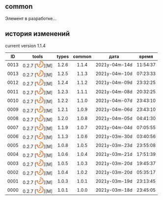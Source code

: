 
[P]: ../../icons/progress.png
[V]: ../../icons/success.png
[X]: ../../icons/failed.png
[D]: ../../icons/danger.png
[E]: ../../icons/empty.png
[N]: ../../icons/na.png

common
---
Элемент в разработке...  


история изменений 
---
current version 1.1.4 

| **ID** |      tools      | types | common |     дата      |  время   |  
|:------:|:---------------:|:-----:|:------:|:-------------:|:--------:|  
|  0013  | 0.2.7 [![P]][M] | 1.2.6 | 1.1.4  | 2021y-04m-14d | 11:54:37 |  
|  0013  | 0.2.7 [![P]][M] | 1.2.5 | 1.1.3  | 2021y-04m-10d | 07:23:33 |  
|  0012  | 0.2.7 [![P]][M] | 1.2.4 | 1.1.2  | 2021y-04m-09d | 23:32:25 |  
|  0011  | 0.2.7 [![P]][M] | 1.2.3 | 1.1.1  | 2021y-04m-08d | 20:32:25 |  
|  0010  | 0.2.7 [![P]][M] | 1.2.2 | 1.1.0  | 2021y-04m-07d | 23:43:10 |  
|  0009  | 0.2.7 [![P]][M] | 1.2.1 | 1.0.9  | 2021y-04m-06d | 23:43:10 |  
|  0008  | 0.2.7 [![P]][M] | 1.2.0 | 1.0.8  | 2021y-04m-05d | 04:41:30 |  
|  0007  | 0.2.7 [![P]][M] | 1.1.9 | 1.0.7  | 2021y-04m-04d | 07:05:55 |  
|  0006  | 0.2.7 [![P]][M] | 1.1.3 | 1.0.6  | 2021y-03m-30d | 03:40:56 |  
|  0005  | 0.2.7 [![P]][M] | 1.0.8 | 1.0.5  | 2021y-03m-23d | 23:55:08 |  
|  0004  | 0.2.7 [![P]][M] | 1.0.6 | 1.0.4  | 2021y-03m-21d | 17:51:39 |  
|  0003  | 0.2.7 [![P]][M] | 1.0.5 | 1.0.3  | 2021y-03m-20d | 19:45:37 |  
|  0002  | 0.2.7 [![P]][M] | 1.0.4 | 1.0.2  | 2021y-03m-20d | 05:35:17 |  
|  0001  | 0.2.7 [![P]][M] | 1.0.3 | 1.0.1  | 2021y-03m-19d | 23:13:45 |  
|  0000  | 0.2.7 [![P]][M] | 1.0.1 | 1.0.0  | 2021y-03m-18d | 23:45:05 |  



